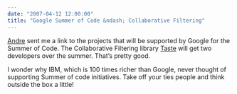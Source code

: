 ```yaml
---
date: "2007-04-12 12:00:00"
title: "Google Summer of Code &ndash; Collaborative Filtering"
---
```




[Andre](http://web.ncf.ca/an386/) sent me a link to the projects that will be supported by Google for the Summer of Code. The Collaborative Filtering library [Taste](http://taste.sourceforge.net/) will get two developers over the summer. That&rsquo;s pretty good.

I wonder why IBM, which is 100 times richer than Google, never thought of supporting Summer of code initiatives. Take off your ties people and think outside the box a little! 

